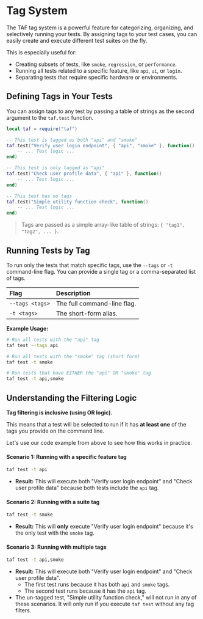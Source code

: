 # Tag System

The TAF tag system is a powerful feature for categorizing, organizing, and selectively running your tests. By assigning tags to your test cases, you can easily create and execute different test suites on the fly.

This is especially useful for:
*   Creating subsets of tests, like `smoke`, `regression`, or `performance`.
*   Running all tests related to a specific feature, like `api`, `ui`, or `login`.
*   Separating tests that require specific hardware or environments.

## Defining Tags in Your Tests

You can assign tags to any test by passing a table of strings as the second argument to the `taf.test` function.

```lua
local taf = require("taf")

-- This test is tagged as both "api" and "smoke"
taf.test("Verify user login endpoint", { "api", "smoke" }, function()
    -- ... Test logic ...
end)

-- This test is only tagged as "api"
taf.test("Check user profile data", { "api" }, function()
    -- ... Test logic ...
end)

-- This test has no tags
taf.test("Simple utility function check", function()
    -- ... Test logic ...
end)
```

> Tags are passed as a simple array-like table of strings: `{ "tag1", "tag2", ... }`.

## Running Tests by Tag

To run only the tests that match specific tags, use the `--tags` or `-t` command-line flag. You can provide a single tag or a comma-separated list of tags.

| Flag | Description |
| :--- | :--- |
| `--tags <tags>` | The full command-line flag. |
| `-t <tags>` | The short-form alias. |

**Example Usage:**

```bash
# Run all tests with the "api" tag
taf test --tags api

# Run all tests with the "smoke" tag (short form)
taf test -t smoke

# Run tests that have EITHER the "api" OR "smoke" tag
taf test -t api,smoke
```

## Understanding the Filtering Logic

**Tag filtering is inclusive (using OR logic).**

This means that a test will be selected to run if it has **at least one** of the tags you provide on the command line.

Let's use our code example from above to see how this works in practice.

#### Scenario 1: Running with a specific feature tag

```bash
taf test -t api
```
*   **Result:** This will execute both "Verify user login endpoint" and "Check user profile data" because both tests include the `api` tag.

#### Scenario 2: Running with a suite tag

```bash
taf test -t smoke
```
*   **Result:** This will **only** execute "Verify user login endpoint" because it's the only test with the `smoke` tag.

#### Scenario 3: Running with multiple tags

```bash
taf test -t api,smoke
```
*   **Result:** This will execute both "Verify user login endpoint" and "Check user profile data".
    *   The first test runs because it has both `api` and `smoke` tags.
    *   The second test runs because it has the `api` tag.
*   The un-tagged test, "Simple utility function check," will not run in any of these scenarios. It will only run if you execute `taf test` without any tag filters.
